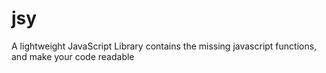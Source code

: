 # jsy
A lightweight JavaScript Library contains the missing javascript functions, and make your code readable
